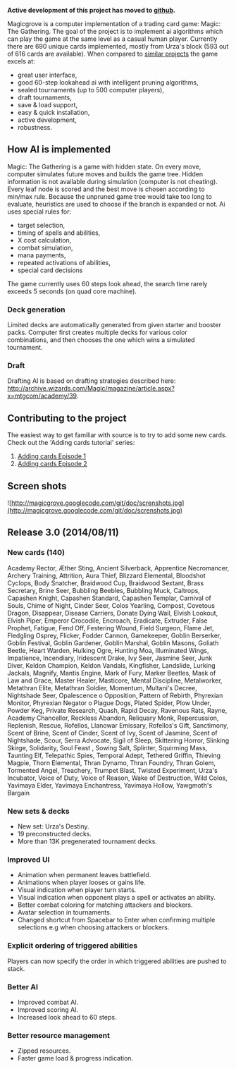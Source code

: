 **Active development of this project has moved to [github](https://github.com/pinky39/grove).**

Magicgrove is a computer implementation of a trading card game: Magic: The
Gathering. The goal of the project is to implement ai algorithms which can play
the game at the same level as a casual human player. Currently there are 690
unique cards implemented, mostly from Urza's block (593 out of 616 cards are
available). When compared to
[similar projects](http://www.slightlymagic.net/wiki/List_of_MTG_Engines) the
game excels at:

  * great user interface,
  * good 60-step lookahead ai with intelligent pruning algorithms,
  * sealed tournaments (up to 500 computer players),
  * draft tournaments,
  * save & load support,
  * easy & quick installation,
  * active development,
  * robustness.

## How AI is implemented ##

Magic: The Gathering is a game with hidden state. On every move, computer
simulates future moves and builds the game tree. Hidden information is not
available during simulation (computer is not cheating). Every leaf node is
scored and the best move is chosen according to min/max rule. Because the
unpruned game tree would take too long to evaluate, heuristics are used to
choose if the branch is expanded or not. Ai uses special rules for:

  * target selection,
  * timing of spells and abilities,
  * X cost calculation,
  * combat simulation,
  * mana payments,
  * repeated activations of abilities,
  * special card decisions

The game currently uses 60 steps look ahead, the search time rarely exceeds 5
seconds (on quad core machine).

### Deck generation ###
Limited decks are automatically generated from given starter and booster packs.
Computer first creates multiple decks for various color combinations, and then
chooses the one which wins a simulated tournament.

### Draft ###
Drafting AI is based on drafting strategies described here:
http://archive.wizards.com/Magic/magazine/article.aspx?x=mtgcom/academy/39.

## Contributing to the project ##
The easiest way to get familiar with source is
to try to add some new cards. Check out the 'Adding cards tutorial' series:

  1. [Adding cards Episode 1](AddingCardsEpisode1.md)
  1. [Adding cards Episode 2](AddingCardsEpisode2.md)

## Screen shots ##
![http://magicgrove.googlecode.com/git/doc/screnshots.jpg](http://magicgrove.googlecode.com/git/doc/screnshots.jpg)

## Release 3.0 (2014/08/11) ##

### New cards (140) ###

Academy Rector, Æther Sting, Ancient Silverback, Apprentice Necromancer, Archery
Training, Attrition, Aura Thief, Blizzard Elemental, Bloodshot Cyclops, Body
Snatcher, Braidwood Cup, Braidwood Sextant, Brass Secretary, Brine Seer,
Bubbling Beebles, Bubbling Muck, Caltrops, Capashen Knight, Capashen Standard,
Capashen Templar, Carnival of Souls, Chime of Night, Cinder Seer, Colos
Yearling, Compost, Covetous Dragon, Disappear, Disease Carriers, Donate Dying
Wail, Elvish Lookout, Elvish Piper, Emperor Crocodile, Encroach, Eradicate,
Extruder, False Prophet, Fatigue, Fend Off, Festering Wound, Field Surgeon,
Flame Jet, Fledgling Osprey, Flicker, Fodder Cannon, Gamekeeper, Goblin
Berserker, Goblin Festival, Goblin Gardener, Goblin Marshal, Goblin Masons,
Goliath Beetle, Heart Warden, Hulking Ogre, Hunting Moa, Illuminated Wings,
Impatience, Incendiary, Iridescent Drake, Ivy Seer, Jasmine Seer, Junk Diver,
Keldon Champion, Keldon Vandals, Kingfisher, Landslide, Lurking Jackals,
Magnify, Mantis Engine, Mark of Fury, Marker Beetles, Mask of Law and Grace,
Master Healer, Masticore, Mental Discipline, Metalworker, Metathran Elite,
Metathran Soldier, Momentum, Multani's Decree, Nightshade Seer, Opalescence o
Opposition, Pattern of Rebirth, Phyrexian Monitor, Phyrexian Negator o Plague
Dogs, Plated Spider, Plow Under, Powder Keg, Private Research, Quash, Rapid
Decay, Ravenous Rats, Rayne, Academy Chancellor, Reckless Abandon, Reliquary
Monk, Repercussion, Replenish, Rescue, Rofellos, Llanowar Emissary, Rofellos's
Gift, Sanctimony, Scent of Brine, Scent of Cinder, Scent of Ivy, Scent of
Jasmine, Scent of Nightshade, Scour, Serra Advocate, Sigil of Sleep, Skittering
Horror, Slinking Skirge, Solidarity, Soul Feast , Sowing Salt, Splinter,
Squirming Mass, Taunting Elf, Telepathic Spies, Temporal Adept, Tethered
Griffin, Thieving Magpie, Thorn Elemental, Thran Dynamo, Thran Foundry, Thran
Golem, Tormented Angel, Treachery, Trumpet Blast, Twisted Experiment, Urza's
Incubator, Voice of Duty, Voice of Reason, Wake of Destruction, Wild Colos,
Yavimaya Elder, Yavimaya Enchantress, Yavimaya Hollow, Yawgmoth's Bargain

### New sets & decks ###

  * New set: Urza's Destiny.
  * 19 preconstructed decks.
  * More than 13K pregenerated tournament decks.

### Improved UI ###

  * Animation when permanent leaves battlefield.
  * Animations when player looses or gains life.
  * Visual indication when player turn starts.
  * Visual indication when opponent plays a spell or activates an ability.
  * Better combat coloring for matching attackers and blockers.
  * Avatar selection in tournaments.
  * Changed shortcut from Spacebar to Enter when confirming multiple selections e.g when choosing attackers or blockers.

### Explicit ordering of triggered abilities ###

Players can now specify the order in which triggered abilities are
pushed to stack.

### Better AI ###

  * Improved combat AI.
  * Improved scoring AI.
  * Increased look ahead to 60 steps.

### Better resource management ###

  * Zipped resources.
  * Faster game load & progress indication.